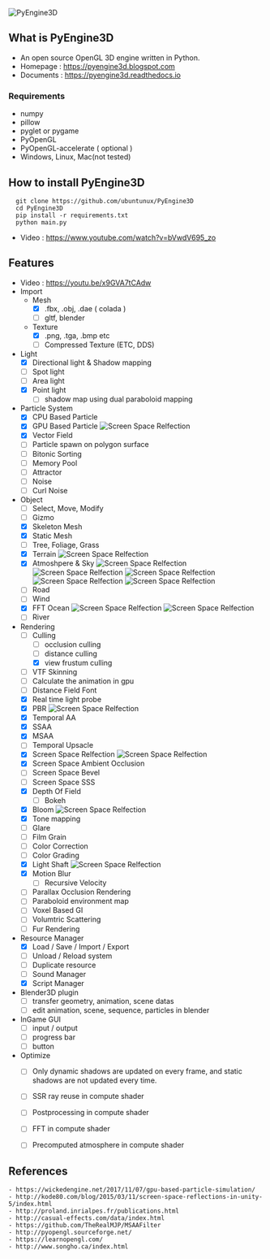 ![PyEngine3D](https://github.com/ubuntunux/PyEngine3D/blob/master/PyEngine3D.png)

## What is PyEngine3D
* An open source OpenGL 3D engine written in Python.
* Homepage : https://pyengine3d.blogspot.com
* Documents : https://pyengine3d.readthedocs.io

### Requirements
 - numpy
 - pillow
 - pyglet or pygame
 - PyOpenGL
 - PyOpenGL-accelerate ( optional )
 - Windows, Linux, Mac(not tested)
 
## How to install PyEngine3D
```
  git clone https://github.com/ubuntunux/PyEngine3D
  cd PyEngine3D
  pip install -r requirements.txt
  python main.py
```
* Video : https://www.youtube.com/watch?v=bVwdV695_zo

## Features
* Video : https://youtu.be/x9GVA7tCAdw
* Import
    - Mesh 
        - [x] .fbx, .obj, .dae ( colada ) 
        - [ ] gltf, blender
    - Texture
        - [x] .png, .tga, .bmp etc 
        - [ ] Compressed Texture (ETC, DDS)
* Light
    - [x] Directional light & Shadow mapping    
    - [ ] Spot light
    - [ ] Area light
    - [x] Point light
        - [ ] shadow map using dual paraboloid mapping
* Particle System
    - [x] CPU Based Particle
    - [x] GPU Based Particle
    ![Screen Space Relfection](https://github.com/ubuntunux/PyEngine3D/blob/master/images/pyengine3d_gpu_particle.png)
    - [x] Vector Field
    - [ ] Particle spawn on polygon surface
    - [ ] Bitonic Sorting
    - [ ] Memory Pool
    - [ ] Attractor
    - [ ] Noise
    - [ ] Curl Noise
* Object
    - [ ] Select, Move, Modify
    - [ ] Gizmo
    - [x] Skeleton Mesh
    - [x] Static Mesh        
    - [ ] Tree, Foliage, Grass
    - [x] Terrain
    ![Screen Space Relfection](https://github.com/ubuntunux/PyEngine3D/blob/master/images/pyengine3d_terrain.png)
    - [x] Atmoshpere & Sky
    ![Screen Space Relfection](https://github.com/ubuntunux/PyEngine3D/blob/master/images/pyengine3d_atmosphere_01.png)
    ![Screen Space Relfection](https://github.com/ubuntunux/PyEngine3D/blob/master/images/pyengine3d_atmosphere_02.png)
    ![Screen Space Relfection](https://github.com/ubuntunux/PyEngine3D/blob/master/images/pyengine3d_atmosphere_03.png)
    ![Screen Space Relfection](https://github.com/ubuntunux/PyEngine3D/blob/master/images/pyengine3d_sky_01.png)
    ![Screen Space Relfection](https://github.com/ubuntunux/PyEngine3D/blob/master/images/pyengine3d_sky_02.png)
    - [ ] Road
    - [ ] Wind
    - [x] FFT Ocean
    ![Screen Space Relfection](https://github.com/ubuntunux/PyEngine3D/blob/master/images/pyengine3d_ocean_01.png)
    ![Screen Space Relfection](https://github.com/ubuntunux/PyEngine3D/blob/master/images/pyengine3d_ocean_02.png)
    - [ ] River 
* Rendering
    - [ ] Culling
        - [ ] occlusion culling
        - [ ] distance culling
        - [x] view frustum culling
    - [ ] VTF Skinning
    - [ ] Calculate the animation in gpu
    - [ ] Distance Field Font 
    - [x] Real time light probe 
    - [x] PBR
    ![Screen Space Relfection](https://github.com/ubuntunux/PyEngine3D/blob/master/images/pyengine3d_pbr.png)
    - [x] Temporal AA
    - [x] SSAA
    - [x] MSAA
    - [ ] Temporal Upsacle
    - [x] Screen Space Relfection
    ![Screen Space Relfection](https://github.com/ubuntunux/PyEngine3D/blob/master/images/pyengine3d_ssr.png)
    - [x] Screen Space Ambient Occlusion
    - [ ] Screen Space Bevel
    - [ ] Screen Space SSS    
    - [x] Depth Of Field
        - [ ] Bokeh
    - [x] Bloom
    ![Screen Space Relfection](https://github.com/ubuntunux/PyEngine3D/blob/master/images/pyengine3d_bloom.png)
    - [x] Tone mapping
    - [ ] Glare
    - [ ] Film Grain
    - [ ] Color Correction
    - [ ] Color Grading
    - [x] Light Shaft
    ![Screen Space Relfection](https://github.com/ubuntunux/PyEngine3D/blob/master/images/pyengine3d_lightshaft.png)
    - [x] Motion Blur
        - [ ] Recursive Velocity
    - [ ] Parallax Occlusion Rendering
    - [ ] Paraboloid environment map    
    - [ ] Voxel Based GI
    - [ ] Volumtric Scattering
    - [ ] Fur Rendering    
* Resource Manager
    - [x] Load / Save / Import / Export
    - [ ] Unload / Reload system
    - [ ] Duplicate resource
    - [ ] Sound Manager
    - [x] Script Manager
* Blender3D plugin
    - [ ] transfer geometry, animation, scene datas
    - [ ] edit animation, scene, sequence, particles in blender
* InGame GUI
    - [ ] input / output
    - [ ] progress bar
    - [ ] button
* Optimize
    - [ ] Only dynamic shadows are updated on every frame, and static shadows are not updated every time.
    - [ ] SSR ray reuse in compute shader
    - [ ] Postprocessing in compute shader
    - [ ] FFT in compute shader
    - [ ] Precomputed atmosphere in compute shader 


## References
    - https://wickedengine.net/2017/11/07/gpu-based-particle-simulation/
    - http://kode80.com/blog/2015/03/11/screen-space-reflections-in-unity-5/index.html
    - http://proland.inrialpes.fr/publications.html
    - http://casual-effects.com/data/index.html
    - https://github.com/TheRealMJP/MSAAFilter
    - http://pyopengl.sourceforge.net/
    - https://learnopengl.com/
    - http://www.songho.ca/index.html

